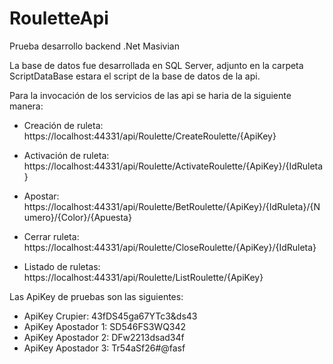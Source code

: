 # RouletteApi
Prueba desarrollo backend .Net Masivian

La base de datos fue desarrollada en SQL Server, adjunto en la carpeta ScriptDataBase estara el script de la base de datos de la api.

Para la invocación de los servicios de las api se haria de la siguiente manera:

- Creación de ruleta: https://localhost:44331/api/Roulette/CreateRoulette/{ApiKey}

- Activación de ruleta: https://localhost:44331/api/Roulette/ActivateRoulette/{ApiKey}/{IdRuleta}

- Apostar: https://localhost:44331/api/Roulette/BetRoulette/{ApiKey}/{IdRuleta}/{Numero}/{Color}/{Apuesta}

- Cerrar ruleta: https://localhost:44331/api/Roulette/CloseRoulette/{ApiKey}/{IdRuleta}

- Listado de ruletas: https://localhost:44331/api/Roulette/ListRoulette/{ApiKey}

Las ApiKey de pruebas son las siguientes:

- ApiKey Crupier: 43fDS45ga67YTc3&ds43
- ApiKey Apostador 1: SD546FS3WQ342
- ApiKey Apostador 2: DFw2213dsad34f
- ApiKey Apostador 3: Tr54aSf26#@fasf
